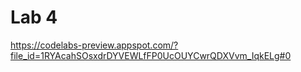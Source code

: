 # Lab 4

https://codelabs-preview.appspot.com/?file_id=1RYAcahSOsxdrDYVEWLfFP0UcOUYCwrQDXVvm_IqkELg#0

